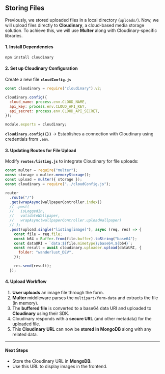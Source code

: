 ## **Storing Files**

Previously, we stored uploaded files in a local directory (`uploads/`). Now, we will upload files directly to **Cloudinary**, a cloud-based media storage solution. To achieve this, we will use **Multer** along with Cloudinary-specific libraries.

#### **1. Install Dependencies**

```sh
npm install cloudinary
```

#### **2. Set up Cloudinary Configuration**

Create a new file **`cloudConfig.js`**

```js
const cloudinary = require("cloudinary").v2;

cloudinary.config({
  cloud_name: process.env.CLOUD_NAME,
  api_key: process.env.CLOUD_API_KEY,
  api_secret: process.env.CLOUD_API_SECRET,
});

module.exports = cloudinary;
```

**`cloudinary.config({})`** → Establishes a connection with Cloudinary using credentials from `.env`.

#### **3. Updating Routes for File Upload**

Modify **`routes/listing.js`** to integrate Cloudinary for file uploads:

```js
const multer = require("multer");
const storage = multer.memoryStorage();
const upload = multer({ storage });
const cloudinary = require("../cloudConfig.js");

router
  .route("/")
  .get(wrapAsync(wallpaperController.index))
  // .post(
  //   isLoggedIn,
  //   validateWallpaper,
  //   wrapAsync(wallpaperController.uploadWallpaper)
  // );
  .post(upload.single("listing[image]"), async (req, res) => {
    const file = req.file;
    const b64 = Buffer.from(file.buffer).toString("base64");
    const dataURI = `data:${file.mimetype};base64,${b64}`;
    const result = await cloudinary.uploader.upload(dataURI, {
      folder: "wanderlust_DEV",
    });

    res.send(result);
  });
```

#### **4. Upload Workflow**

1. **User uploads** an image file through the form.
2. **Multer** middleware parses the `multipart/form-data` and extracts the file (in memory).
3. The **buffered file** is converted to a base64 data URI and uploaded to **Cloudinary** using their SDK.
4. Cloudinary responds with a **secure URL** (and other metadata) for the uploaded file.
5. This **Cloudinary URL** can now be **stored in MongoDB** along with any related data.

---

#### **Next Steps**

- Store the Cloudinary URL in **MongoDB**.
- Use this URL to display images in the frontend.
